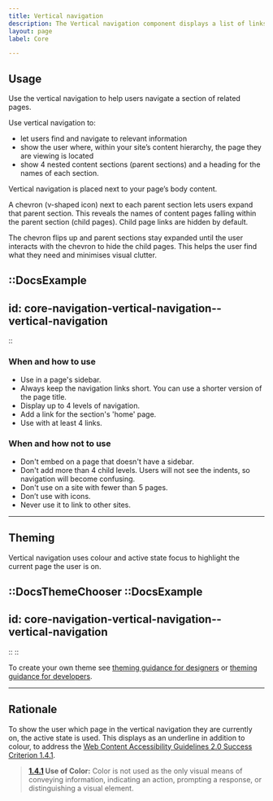 ```yaml
---
title: Vertical navigation
description: The Vertical navigation component displays a list of links to help users navigate a section of related pages.
layout: page
label: Core

---
```


## Usage
Use the vertical navigation to help users navigate a section of related pages.

Use vertical navigation to:
- let users find and navigate to relevant information
- show the user where, within your site’s content hierarchy, the page they are viewing is located
- show 4 nested content sections (parent sections) and a heading for the names of each section.

Vertical navigation is placed next to your page’s body content. 

A chevron (v-shaped icon) next to each parent section lets users expand that parent section. This reveals the names of content pages falling within the parent section (child pages). Child page links are hidden by default. 

The chevron flips up and parent sections stay expanded until the user interacts with the chevron to hide the child pages. This helps the user find what they need and minimises visual clutter.

::DocsExample
---
id: core-navigation-vertical-navigation--vertical-navigation
---
::

### When and how to use
- Use in a page's sidebar.
- Always keep the navigation links short. You can use a shorter version of the page title.
- Display up to 4 levels of navigation.
- Add a link for the section's 'home' page.
- Use with at least 4 links.

### When and how not to use
- Don't embed on a page that doesn't have a sidebar.
- Don't add more than 4 child levels. Users will not see the indents, so navigation will become confusing.
- Don't use on a site with fewer than 5 pages.
- Don’t use with icons.
- Never use it to link to other sites.

---

## Theming
Vertical navigation uses colour and active state focus to highlight the current page the user is on. 

::DocsThemeChooser
  ::DocsExample
  ---
  id: core-navigation-vertical-navigation--vertical-navigation
  ---
  ::
::

To create your own theme see [theming guidance for designers]() or [theming guidance for developers]().

---

## Rationale
To show the user which page in the vertical navigation they are currently on, the active state is used. This displays as an underline in addition to colour, to address the [Web Content Accessibility Guidelines 2.0 Success Criterion 1.4.1](https://www.w3.org/TR/UNDERSTANDING-WCAG20/visual-audio-contrast-without-color.html).

> **[1.4.1](https://www.w3.org/TR/2008/REC-WCAG20-20081211/#visual-audio-contrast-without-color) Use of Color:** Color is not used as the only visual means of conveying information, indicating an action, prompting a response, or distinguishing a visual element.

